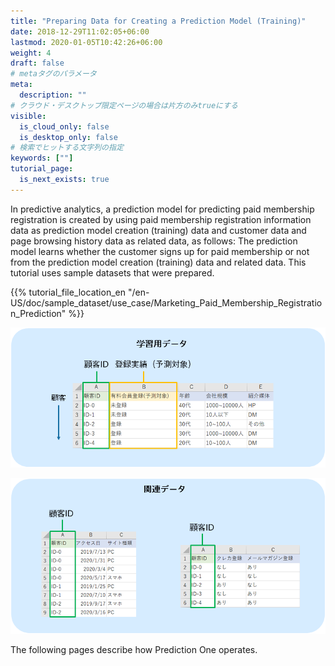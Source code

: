 ```yaml
---
title: "Preparing Data for Creating a Prediction Model (Training)"
date: 2018-12-29T11:02:05+06:00
lastmod: 2020-01-05T10:42:26+06:00
weight: 4
draft: false
# metaタグのパラメータ
meta:
  description: ""
# クラウド・デスクトップ限定ページの場合は片方のみtrueにする
visible:
  is_cloud_only: false
  is_desktop_only: false
# 検索でヒットする文字列の指定
keywords: [""]
tutorial_page:
  is_next_exists: true
---
```


In predictive analytics, a prediction model for predicting paid membership registration is created by using paid membership registration information data as prediction model creation (training) data and customer data and page browsing history data as related data, as follows: The prediction model learns whether the customer signs up for paid membership or not from the prediction model creation (training) data and related data.
This tutorial uses sample datasets that were prepared.

{{% tutorial_file_location_en "/en-US/doc/sample_dataset/use_case/Marketing_Paid_Membership_Registration_Prediction" %}}

![](../img_en/t_slide4.png)

![](../img_en/t_slide5.png)

The following pages describe how Prediction One operates.
